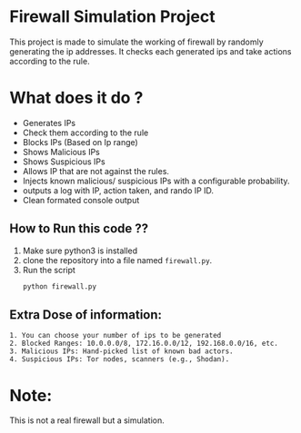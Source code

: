 # Firewall Simulation Project 
This project is made to simulate the working of firewall by randomly generating the ip addresses. It checks each generated ips and take actions according to the rule. 

# What does it do ?
- Generates IPs
- Check them according to the rule
- Blocks IPs (Based on Ip range)
- Shows Malicious IPs
- Shows Suspicious IPs
- Allows IP that are not against the rules.
- Injects known malicious/ suspicious IPs with a configurable probability.
- outputs a log with IP, action taken, and rando IP ID.
- Clean formated console output

## How to Run this code ??
1. Make sure python3 is installed
2. clone the repository into a file named `firewall.py`.
3. Run the script
   ```bash
   python firewall.py

## Extra Dose of information:
    1. You can choose your number of ips to be generated
    2. Blocked Ranges: 10.0.0.0/8, 172.16.0.0/12, 192.168.0.0/16, etc.
    3. Malicious IPs: Hand-picked list of known bad actors.
    4. Suspicious IPs: Tor nodes, scanners (e.g., Shodan).

# Note: 
This is not a real firewall but a simulation. 
